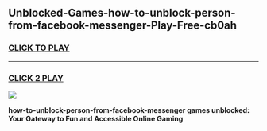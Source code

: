
## Unblocked-Games-how-to-unblock-person-from-facebook-messenger-Play-Free-cb0ah
<h3>
<a href="https://premium76.site?title=how-to-unblock-person-from-facebook-messenger&ref=20M">CLICK TO PLAY</a></h3>
<hr>

<h3>
<a href="https://premium76.site?title=how-to-unblock-person-from-facebook-messenger&ref=20M">CLICK 2 PLAY</a>
  
</h3>

<a href="https://premium76.site?title=how-to-unblock-person-from-facebook-messenger&ref=19M"><img src="https://clearcache.store/games.png"></a>


**how-to-unblock-person-from-facebook-messenger games unblocked: Your Gateway to Fun and Accessible Online Gaming**
